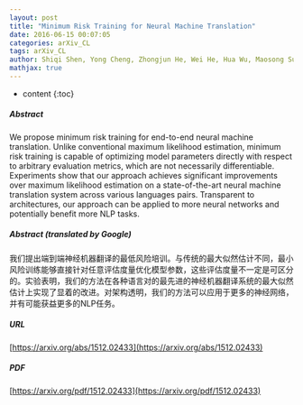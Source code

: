 ```yaml
---
layout: post
title: "Minimum Risk Training for Neural Machine Translation"
date: 2016-06-15 00:07:05
categories: arXiv_CL
tags: arXiv_CL
author: Shiqi Shen, Yong Cheng, Zhongjun He, Wei He, Hua Wu, Maosong Sun, Yang Liu
mathjax: true
---
```


* content
{:toc}

##### Abstract
We propose minimum risk training for end-to-end neural machine translation. Unlike conventional maximum likelihood estimation, minimum risk training is capable of optimizing model parameters directly with respect to arbitrary evaluation metrics, which are not necessarily differentiable. Experiments show that our approach achieves significant improvements over maximum likelihood estimation on a state-of-the-art neural machine translation system across various languages pairs. Transparent to architectures, our approach can be applied to more neural networks and potentially benefit more NLP tasks.

##### Abstract (translated by Google)
我们提出端到端神经机器翻译的最低风险培训。与传统的最大似然估计不同，最小风险训练能够直接针对任意评估度量优化模型参数，这些评估度量不一定是可区分的。实验表明，我们的方法在各种语言对的最先进的神经机器翻译系统的最大似然估计上实现了显着的改进。对架构透明，我们的方法可以应用于更多的神经网络，并有可能获益更多的NLP任务。

##### URL
[https://arxiv.org/abs/1512.02433](https://arxiv.org/abs/1512.02433)

##### PDF
[https://arxiv.org/pdf/1512.02433](https://arxiv.org/pdf/1512.02433)

